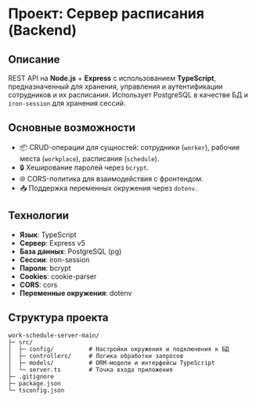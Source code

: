 # Проект: Сервер расписания (Backend)

## Описание

REST API на **Node.js** + **Express** с использованием **TypeScript**, предназначенный для хранения, управления и аутентификации сотрудников и их расписания. Использует PostgreSQL в качестве БД и `iron-session` для хранения сессий.

## Основные возможности

* 📦 CRUD-операции для сущностей: сотрудники (`worker`), рабочие места (`workplace`), расписания (`schedule`).
* 🔒 Хеширование паролей через `bcrypt`.
* 🌐 CORS-политика для взаимодействия с фронтендом.
* 📥 Поддержка переменных окружения через `dotenv`.

## Технологии

* **Язык**: TypeScript
* **Сервер**: Express v5
* **База данных**: PostgreSQL (pg)
* **Сессии**: iron-session
* **Пароли**: bcrypt
* **Cookies**: cookie-parser
* **CORS**: cors
* **Переменные окружения**: dotenv

## Структура проекта

```
work-schedule-server-main/
├─ src/
│  ├─ config/          # Настройки окружения и подключения к БД
│  ├─ controllers/     # Логика обработки запросов
│  ├─ models/          # ORM-модели и интерфейсы TypeScript
│  └─ server.ts        # Точка входа приложения
├─ .gitignore
├─ package.json
└─ tsconfig.json
```
